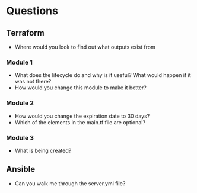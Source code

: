 # Questions

## Terraform

- Where would you look to find out what outputs exist from

### Module 1

- What does the lifecycle do and why is it useful?  What would happen if it was not there?
- How would you change this module to make it better?

### Module 2

- How would you change the expiration date to 30 days?
- Which of the elements in the main.tf file are optional?

### Module 3

- What is being created?


## Ansible

- Can you walk me through the server.yml file?
